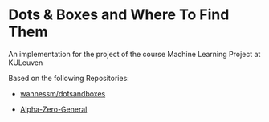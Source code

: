 # Dots & Boxes and Where To Find Them
An implementation for the project of the course Machine Learning Project at KULeuven

Based on the following Repositories:

- [wannessm/dotsandboxes](https://github.com/wannesm/dotsandboxes)

- [Alpha-Zero-General](https://github.com/wannesm/dotsandboxes)
